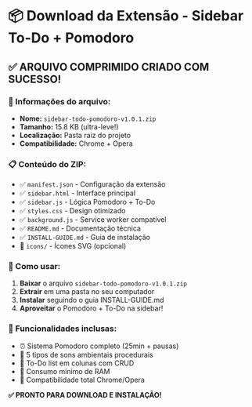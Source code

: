 # 📦 Download da Extensão - Sidebar To-Do + Pomodoro

## ✅ **ARQUIVO COMPRIMIDO CRIADO COM SUCESSO!**

### **📁 Informações do arquivo:**
- **Nome:** `sidebar-todo-pomodoro-v1.0.1.zip`
- **Tamanho:** 15.8 KB (ultra-leve!)
- **Localização:** Pasta raiz do projeto
- **Compatibilidade:** Chrome + Opera

### **📋 Conteúdo do ZIP:**
- ✅ `manifest.json` - Configuração da extensão
- ✅ `sidebar.html` - Interface principal
- ✅ `sidebar.js` - Lógica Pomodoro + To-Do
- ✅ `styles.css` - Design otimizado
- ✅ `background.js` - Service worker compatível
- ✅ `README.md` - Documentação técnica
- ✅ `INSTALL-GUIDE.md` - Guia de instalação
- 📁 `icons/` - Ícones SVG (opcional)

### **🚀 Como usar:**
1. **Baixar** o arquivo `sidebar-todo-pomodoro-v1.0.1.zip`
2. **Extrair** em uma pasta no seu computador
3. **Instalar** seguindo o guia INSTALL-GUIDE.md
4. **Aproveitar** o Pomodoro + To-Do na sidebar!

### **🎯 Funcionalidades inclusas:**
- ⏰ Sistema Pomodoro completo (25min + pausas)
- 🎵 5 tipos de sons ambientais procedurais
- 📝 To-Do list em colunas com CRUD
- 💫 Consumo mínimo de RAM
- 🔧 Compatibilidade total Chrome/Opera

**✅ PRONTO PARA DOWNLOAD E INSTALAÇÃO!**